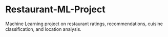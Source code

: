 # Restaurant-ML-Project
Machine Learning project on restaurant ratings, recommendations, cuisine classification, and location analysis.
